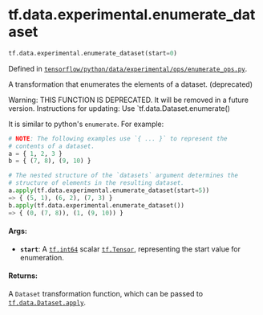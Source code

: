 <div itemscope itemtype="http://developers.google.com/ReferenceObject">
<meta itemprop="name" content="tf.data.experimental.enumerate_dataset" />
<meta itemprop="path" content="Stable" />
</div>

# tf.data.experimental.enumerate_dataset

``` python
tf.data.experimental.enumerate_dataset(start=0)
```



Defined in [`tensorflow/python/data/experimental/ops/enumerate_ops.py`](/code/stable/tensorflow/python/data/experimental/ops/enumerate_ops.py).

A transformation that enumerates the elements of a dataset. (deprecated)

Warning: THIS FUNCTION IS DEPRECATED. It will be removed in a future version.
Instructions for updating:
Use `tf.data.Dataset.enumerate()

It is similar to python's `enumerate`.
For example:

```python
# NOTE: The following examples use `{ ... }` to represent the
# contents of a dataset.
a = { 1, 2, 3 }
b = { (7, 8), (9, 10) }

# The nested structure of the `datasets` argument determines the
# structure of elements in the resulting dataset.
a.apply(tf.data.experimental.enumerate_dataset(start=5))
=> { (5, 1), (6, 2), (7, 3) }
b.apply(tf.data.experimental.enumerate_dataset())
=> { (0, (7, 8)), (1, (9, 10)) }
```

#### Args:

* <b>`start`</b>: A <a href="../../../tf/dtypes.md#int64"><code>tf.int64</code></a> scalar <a href="../../../tf/Tensor.md"><code>tf.Tensor</code></a>, representing the start value for
    enumeration.


#### Returns:

A `Dataset` transformation function, which can be passed to
<a href="../../../tf/data/Dataset.md#apply"><code>tf.data.Dataset.apply</code></a>.
